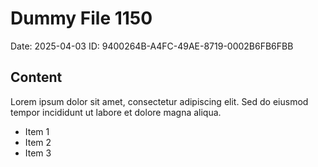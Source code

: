 # Dummy File 1150

Date: 2025-04-03
ID: 9400264B-A4FC-49AE-8719-0002B6FB6FBB

## Content

Lorem ipsum dolor sit amet, consectetur adipiscing elit.
Sed do eiusmod tempor incididunt ut labore et dolore magna aliqua.

* Item 1
* Item 2
* Item 3

